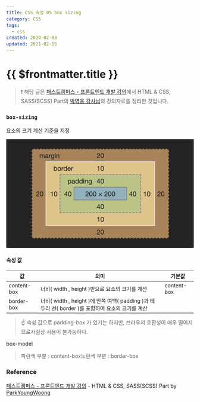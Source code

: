 ```yaml
---
title: CSS 속성 05 box sizing
category: CSS
tags:
  - css
created: 2020-02-03
updated: 2021-02-15
---
```


# {{ $frontmatter.title }}

> ❗️ 해당 글은 [패스트캠퍼스 - 프론트엔드 개발 강의](https://www.fastcampus.co.kr/dev_online_react/)에서 HTML & CSS, SASS(SCSS) Part의 [박영웅 강사님](https://github.com/ParkYoungWoong)의 강의자료를 정리한 것입니다.

### `box-sizing`

요소의 크기 계산 기준을 지정

![css-property-05-box-sizing-image-0](./images/css-property-05-box-sizing-image-0.png)

#### 속성 값

| 값          | 의미                                                                                              | 기본값      |
| ----------- | ------------------------------------------------------------------------------------------------- | ----------- |
| content-box | 너비( width , height )만으로 요소의 크기를 계산                                                   | content-box |
| border-box  | 너비( width , height )에 안쪽 여백( padding )과 테두리 선( border )를 포함하여 요소의 크기를 계산 |             |

> ☝️ 속성 값으로 padding-box 가 있기는 하지만, 브라우저 호환성이 매우 떨어지므로사실상 사용이 불가능하다.

box-model

> 파란색 부분 : content-box노란색 부분 : border-box

### Reference

[패스트캠퍼스 - 프론트엔드 개발 강의](https://www.fastcampus.co.kr/dev_online_react/) - HTML & CSS, SASS(SCSS) Part by [ParkYoungWoong](https://github.com/ParkYoungWoong)
